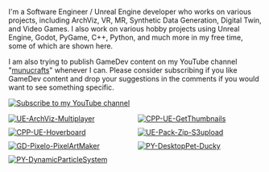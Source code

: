 I'm a Software Engineer / Unreal Engine developer who works on various projects, including ArchViz, VR, MR, Synthetic Data Generation, Digital Twin, and Video Games. I also work on various hobby projects using Unreal Engine, Godot, PyGame, C++, Python, and much more in my free time, some of which are shown here. 

I am also trying to publish GameDev content on my YouTube channel "[munucrafts](https://www.youtube.com/@munucrafts)" whenever I can. Please consider subscribing if you like GameDev content and drop your suggestions in the comments if you would want to see something specific.
<p align="left">
    <a href="https://www.youtube.com/@munucrafts" target="_blank">
        <img alt="Subscribe to my YouTube channel" title="Subscribe to my YouTube channel" 
        src="https://custom-icon-badges.demolab.com/badge/Subscribe-red?style=for-the-badge&logo=youtube&logoColor=white"/>
    </a>
</p>

<div style="display: grid; grid-template-columns: repeat(2, 1fr); gap: 10px;">
  <a href="https://github.com/munucrafts/UE-ArchViz-Multiplayer" style="display: block;">
    <img src="https://github-readme-stats.vercel.app/api/pin/?username=munucrafts&repo=UE-ArchViz-Multiplayer&theme=default" alt="UE-ArchViz-Multiplayer" />
  </a>
  <a href="https://github.com/munucrafts/CPP-UE-GetThumbnails" style="display: block;">
    <img src="https://github-readme-stats.vercel.app/api/pin/?username=munucrafts&repo=CPP-UE-GetThumbnails&theme=default" alt="CPP-UE-GetThumbnails" />
  </a>
  <a href="https://github.com/munucrafts/CPP-UE-Hoverboard" style="display: block;">
    <img src="https://github-readme-stats.vercel.app/api/pin/?username=munucrafts&repo=CPP-UE-Hoverboard&theme=default" alt="CPP-UE-Hoverboard" />
  </a>
  <a href="https://github.com/munucrafts/UE-Pack-Zip-S3upload" style="display: block;">
    <img src="https://github-readme-stats.vercel.app/api/pin/?username=munucrafts&repo=UE-Pack-Zip-S3upload&theme=default" alt="UE-Pack-Zip-S3upload" />
  </a>
  <a href="https://github.com/munucrafts/GD-Pixelo-PixelArtMaker" style="display: block;">
    <img src="https://github-readme-stats.vercel.app/api/pin/?username=munucrafts&repo=GD-Pixelo-PixelArtMaker&theme=default" alt="GD-Pixelo-PixelArtMaker" />
  </a>
    <a href="https://github.com/munucrafts/PY-DesktopPet-Ducky" style="display: block;">
    <img src="https://github-readme-stats.vercel.app/api/pin/?username=munucrafts&repo=PY-DesktopPet-Ducky&theme=default" alt="PY-DesktopPet-Ducky" />
  </a>
  <a href="https://github.com/munucrafts/PY-DynamicParticleSystem" style="display: block;">
    <img src="https://github-readme-stats.vercel.app/api/pin/?username=munucrafts&repo=PY-DynamicParticleSystem&theme=default" alt="PY-DynamicParticleSystem" />
  </a>
</div>
